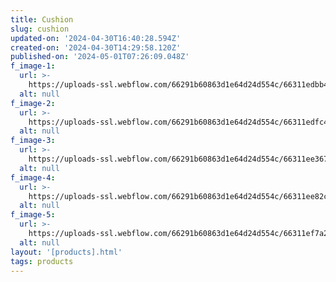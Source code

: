```yaml
---
title: Cushion
slug: cushion
updated-on: '2024-04-30T16:40:28.594Z'
created-on: '2024-04-30T14:29:58.120Z'
published-on: '2024-05-01T07:26:09.048Z'
f_image-1:
  url: >-
    https://uploads-ssl.webflow.com/66291b60863d1e64d24d554c/66311edbb4230b7ec07af7ac_A1vUtLbCIHL.jpg
  alt: null
f_image-2:
  url: >-
    https://uploads-ssl.webflow.com/66291b60863d1e64d24d554c/66311edfc4253d627bce1465_images%20(1).jpeg
  alt: null
f_image-3:
  url: >-
    https://uploads-ssl.webflow.com/66291b60863d1e64d24d554c/66311ee36751cf895a8e9b6c_images%20(2).jpeg
  alt: null
f_image-4:
  url: >-
    https://uploads-ssl.webflow.com/66291b60863d1e64d24d554c/66311ee82c86a5ccb13d297a_images.jpeg
  alt: null
f_image-5:
  url: >-
    https://uploads-ssl.webflow.com/66291b60863d1e64d24d554c/66311ef7a2adc140c55cd723_A18Sr9MuuGL._AC_UF894%2C1000_QL80_.jpg
  alt: null
layout: '[products].html'
tags: products
---
```



